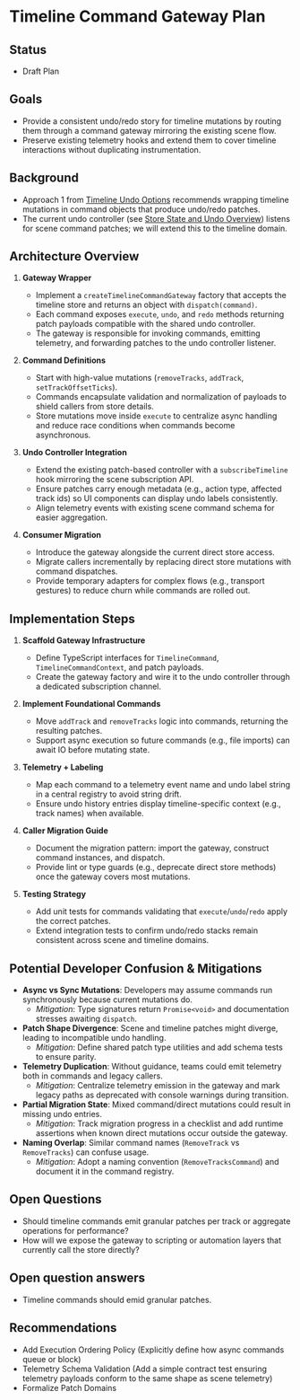 # Timeline Command Gateway Plan

## Status

-   Draft Plan

## Goals

-   Provide a consistent undo/redo story for timeline mutations by routing them through a command gateway mirroring the existing scene flow.
-   Preserve existing telemetry hooks and extend them to cover timeline interactions without duplicating instrumentation.

## Background

-   Approach 1 from [Timeline Undo Options](./timeline-undo-options.md) recommends wrapping timeline mutations in command objects that produce undo/redo patches.
-   The current undo controller (see [Store State and Undo Overview](../docs/STATE_AND_UNDO.md)) listens for scene command patches; we will extend this to the timeline domain.

## Architecture Overview

1. **Gateway Wrapper**

    - Implement a `createTimelineCommandGateway` factory that accepts the timeline store and returns an object with `dispatch(command)`.
    - Each command exposes `execute`, `undo`, and `redo` methods returning patch payloads compatible with the shared undo controller.
    - The gateway is responsible for invoking commands, emitting telemetry, and forwarding patches to the undo controller listener.

2. **Command Definitions**

    - Start with high-value mutations (`removeTracks`, `addTrack`, `setTrackOffsetTicks`).
    - Commands encapsulate validation and normalization of payloads to shield callers from store details.
    - Store mutations move inside `execute` to centralize async handling and reduce race conditions when commands become asynchronous.

3. **Undo Controller Integration**

    - Extend the existing patch-based controller with a `subscribeTimeline` hook mirroring the scene subscription API.
    - Ensure patches carry enough metadata (e.g., action type, affected track ids) so UI components can display undo labels consistently.
    - Align telemetry events with existing scene command schema for easier aggregation.

4. **Consumer Migration**
    - Introduce the gateway alongside the current direct store access.
    - Migrate callers incrementally by replacing direct store mutations with command dispatches.
    - Provide temporary adapters for complex flows (e.g., transport gestures) to reduce churn while commands are rolled out.

## Implementation Steps

1. **Scaffold Gateway Infrastructure**

    - Define TypeScript interfaces for `TimelineCommand`, `TimelineCommandContext`, and patch payloads.
    - Create the gateway factory and wire it to the undo controller through a dedicated subscription channel.

2. **Implement Foundational Commands**

    - Move `addTrack` and `removeTracks` logic into commands, returning the resulting patches.
    - Support async execution so future commands (e.g., file imports) can await IO before mutating state.

3. **Telemetry + Labeling**

    - Map each command to a telemetry event name and undo label string in a central registry to avoid string drift.
    - Ensure undo history entries display timeline-specific context (e.g., track names) when available.

4. **Caller Migration Guide**

    - Document the migration pattern: import the gateway, construct command instances, and dispatch.
    - Provide lint or type guards (e.g., deprecate direct store methods) once the gateway covers most mutations.

5. **Testing Strategy**
    - Add unit tests for commands validating that `execute`/`undo`/`redo` apply the correct patches.
    - Extend integration tests to confirm undo/redo stacks remain consistent across scene and timeline domains.

## Potential Developer Confusion & Mitigations

-   **Async vs Sync Mutations**: Developers may assume commands run synchronously because current mutations do.
    -   _Mitigation_: Type signatures return `Promise<void>` and documentation stresses awaiting `dispatch`.
-   **Patch Shape Divergence**: Scene and timeline patches might diverge, leading to incompatible undo handling.
    -   _Mitigation_: Define shared patch type utilities and add schema tests to ensure parity.
-   **Telemetry Duplication**: Without guidance, teams could emit telemetry both in commands and legacy callers.
    -   _Mitigation_: Centralize telemetry emission in the gateway and mark legacy paths as deprecated with console warnings during transition.
-   **Partial Migration State**: Mixed command/direct mutations could result in missing undo entries.
    -   _Mitigation_: Track migration progress in a checklist and add runtime assertions when known direct mutations occur outside the gateway.
-   **Naming Overlap**: Similar command names (`RemoveTrack` vs `RemoveTracks`) can confuse usage.
    -   _Mitigation_: Adopt a naming convention (`RemoveTracksCommand`) and document it in the command registry.

## Open Questions

-   Should timeline commands emit granular patches per track or aggregate operations for performance?
-   How will we expose the gateway to scripting or automation layers that currently call the store directly?

## Open question answers

-   Timeline commands should emid granular patches.

## Recommendations

-   Add Execution Ordering Policy (Explicitly define how async commands queue or block)
-   Telemetry Schema Validation (Add a simple contract test ensuring telemetry payloads conform to the same shape as scene telemetry)
-   Formalize Patch Domains

